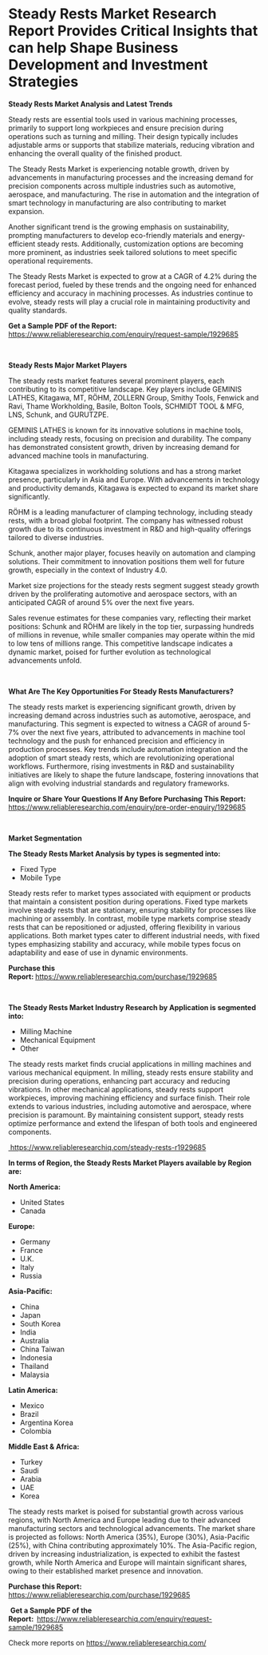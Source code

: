 <p><h1>Steady Rests Market Research Report Provides Critical Insights that can help Shape Business Development and Investment Strategies</h1></p><p><strong>Steady Rests Market Analysis and Latest Trends</strong></p>
<p><p>Steady rests are essential tools used in various machining processes, primarily to support long workpieces and ensure precision during operations such as turning and milling. Their design typically includes adjustable arms or supports that stabilize materials, reducing vibration and enhancing the overall quality of the finished product. </p><p>The Steady Rests Market is experiencing notable growth, driven by advancements in manufacturing processes and the increasing demand for precision components across multiple industries such as automotive, aerospace, and manufacturing. The rise in automation and the integration of smart technology in manufacturing are also contributing to market expansion. </p><p>Another significant trend is the growing emphasis on sustainability, prompting manufacturers to develop eco-friendly materials and energy-efficient steady rests. Additionally, customization options are becoming more prominent, as industries seek tailored solutions to meet specific operational requirements. </p><p>The Steady Rests Market is expected to grow at a CAGR of 4.2% during the forecast period, fueled by these trends and the ongoing need for enhanced efficiency and accuracy in machining processes. As industries continue to evolve, steady rests will play a crucial role in maintaining productivity and quality standards.</p></p>
<p><strong>Get a Sample PDF of the Report:&nbsp;</strong> <a href="https://www.reliableresearchiq.com/enquiry/request-sample/1929685?utm_campaign=1082&utm_medium=2&utm_source=Github&utm_content=ia&utm_term=21022025&utm_id=steady-rests">https://www.reliableresearchiq.com/enquiry/request-sample/1929685</a></p>
<p>&nbsp;</p>
<p><strong>Steady Rests Major Market Players</strong></p>
<p><p>The steady rests market features several prominent players, each contributing to its competitive landscape. Key players include GEMINIS LATHES, Kitagawa, MT, RÖHM, ZOLLERN Group, Smithy Tools, Fenwick and Ravi, Thame Workholding, Basile, Bolton Tools, SCHMIDT TOOL & MFG, LNS, Schunk, and GURUTZPE.</p><p>GEMINIS LATHES is known for its innovative solutions in machine tools, including steady rests, focusing on precision and durability. The company has demonstrated consistent growth, driven by increasing demand for advanced machine tools in manufacturing.</p><p>Kitagawa specializes in workholding solutions and has a strong market presence, particularly in Asia and Europe. With advancements in technology and productivity demands, Kitagawa is expected to expand its market share significantly.</p><p>RÖHM is a leading manufacturer of clamping technology, including steady rests, with a broad global footprint. The company has witnessed robust growth due to its continuous investment in R&D and high-quality offerings tailored to diverse industries.</p><p>Schunk, another major player, focuses heavily on automation and clamping solutions. Their commitment to innovation positions them well for future growth, especially in the context of Industry 4.0.</p><p>Market size projections for the steady rests segment suggest steady growth driven by the proliferating automotive and aerospace sectors, with an anticipated CAGR of around 5% over the next five years.</p><p>Sales revenue estimates for these companies vary, reflecting their market positions: Schunk and RÖHM are likely in the top tier, surpassing hundreds of millions in revenue, while smaller companies may operate within the mid to low tens of millions range. This competitive landscape indicates a dynamic market, poised for further evolution as technological advancements unfold.</p></p>
<p>&nbsp;</p>
<p><strong>What Are The Key Opportunities For Steady Rests Manufacturers?</strong></p>
<p><p>The steady rests market is experiencing significant growth, driven by increasing demand across industries such as automotive, aerospace, and manufacturing. This segment is expected to witness a CAGR of around 5-7% over the next five years, attributed to advancements in machine tool technology and the push for enhanced precision and efficiency in production processes. Key trends include automation integration and the adoption of smart steady rests, which are revolutionizing operational workflows. Furthermore, rising investments in R&D and sustainability initiatives are likely to shape the future landscape, fostering innovations that align with evolving industrial standards and regulatory frameworks.</p></p>
<p><strong>Inquire or Share Your Questions If Any Before Purchasing This Report:</strong> <a href="https://www.reliableresearchiq.com/enquiry/pre-order-enquiry/1929685?utm_campaign=1082&utm_medium=2&utm_source=Github&utm_content=ia&utm_term=21022025&utm_id=steady-rests">https://www.reliableresearchiq.com/enquiry/pre-order-enquiry/1929685</a></p>
<p>&nbsp;</p>
<p><strong>Market Segmentation</strong></p>
<p><strong>The Steady Rests Market Analysis by types is segmented into:</strong></p>
<p><ul><li>Fixed Type</li><li>Mobile Type</li></ul></p>
<p><p>Steady rests refer to market types associated with equipment or products that maintain a consistent position during operations. Fixed type markets involve steady rests that are stationary, ensuring stability for processes like machining or assembly. In contrast, mobile type markets comprise steady rests that can be repositioned or adjusted, offering flexibility in various applications. Both market types cater to different industrial needs, with fixed types emphasizing stability and accuracy, while mobile types focus on adaptability and ease of use in dynamic environments.</p></p>
<p><strong>Purchase this Report:&nbsp;</strong><a href="https://www.reliableresearchiq.com/purchase/1929685?utm_campaign=1082&utm_medium=2&utm_source=Github&utm_content=ia&utm_term=21022025&utm_id=steady-rests">https://www.reliableresearchiq.com/purchase/1929685</a></p>
<p>&nbsp;</p>
<p><strong>The Steady Rests Market Industry Research by Application is segmented into:</strong></p>
<p><ul><li>Milling Machine</li><li>Mechanical Equipment</li><li>Other</li></ul></p>
<p><p>The steady rests market finds crucial applications in milling machines and various mechanical equipment. In milling, steady rests ensure stability and precision during operations, enhancing part accuracy and reducing vibrations. In other mechanical applications, steady rests support workpieces, improving machining efficiency and surface finish. Their role extends to various industries, including automotive and aerospace, where precision is paramount. By maintaining consistent support, steady rests optimize performance and extend the lifespan of both tools and engineered components.</p></p>
<p><a href="https://www.reliableresearchiq.com/steady-rests-r1929685?utm_campaign=1082&utm_medium=2&utm_source=Github&utm_content=ia&utm_term=21022025&utm_id=steady-rests">&nbsp;https://www.reliableresearchiq.com/steady-rests-r1929685</a></p>
<p><strong>In terms of Region, the Steady Rests Market Players available by Region are:</strong></p>
<p>
    <p> <strong> North America: </strong>
        <ul>
            <li>United States</li>
            <li>Canada</li>
        </ul>
        </p> 
    <p> <strong> Europe: </strong>
        <ul>
            <li>Germany</li>
            <li>France</li>
            <li>U.K.</li>
            <li>Italy</li>
            <li>Russia</li>
        </ul>
        </p> 
    <p> <strong> Asia-Pacific: </strong>
        <ul>
            <li>China</li>
            <li>Japan</li>
            <li>South Korea</li>
            <li>India</li>
            <li>Australia</li>
            <li>China Taiwan</li>
            <li>Indonesia</li>
            <li>Thailand</li>
            <li>Malaysia</li>
        </ul>
        </p> 
    <p> <strong> Latin America: </strong>
        <ul>
            <li>Mexico</li>
            <li>Brazil</li>
            <li>Argentina Korea</li>
            <li>Colombia</li>
        </ul>
        </p> 
    <p> <strong> Middle East & Africa: </strong>
        <ul>
            <li>Turkey</li>
            <li>Saudi</li>
            <li>Arabia</li>
            <li>UAE</li>
            <li>Korea</li>
        </ul>
    </p>
    </p>
<p><p>The steady rests market is poised for substantial growth across various regions, with North America and Europe leading due to their advanced manufacturing sectors and technological advancements. The market share is projected as follows: North America (35%), Europe (30%), Asia-Pacific (25%), with China contributing approximately 10%. The Asia-Pacific region, driven by increasing industrialization, is expected to exhibit the fastest growth, while North America and Europe will maintain significant shares, owing to their established market presence and innovation.</p></p>
<p><strong>Purchase this Report: </strong><a href="https://www.reliableresearchiq.com/purchase/1929685?utm_campaign=1082&utm_medium=2&utm_source=Github&utm_content=ia&utm_term=21022025&utm_id=steady-rests">https://www.reliableresearchiq.com/purchase/1929685</a></p>
<p>&nbsp;<strong>Get a Sample PDF of the Report:&nbsp;&nbsp;</strong><a href="https://www.reliableresearchiq.com/enquiry/request-sample/1929685?utm_campaign=1082&utm_medium=2&utm_source=Github&utm_content=ia&utm_term=21022025&utm_id=steady-rests">https://www.reliableresearchiq.com/enquiry/request-sample/1929685</a></p>
<p><strong></strong></p>
<p>Check more reports on <a href="https://www.reliableresearchiq.com/?utm_campaign=1082&utm_medium=2&utm_source=Github&utm_content=ia&utm_term=21022025&utm_id=steady-rests">https://www.reliableresearchiq.com/</a></p>